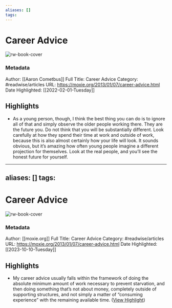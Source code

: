 ```yaml
---
aliases: []
tags:
---
```

# Career Advice

![rw-book-cover](https://readwise-assets.s3.amazonaws.com/static/images/article3.5c705a01b476.png)
### Metadata
Author: [[Aaron Cometbus]]
Full Title: Career Advice
Category: #readwise/articles
URL: https://moxie.org/2013/01/07/career-advice.html
Date Highlighted: [[2022-02-01-Tuesday]]

## Highlights
- As a young person, though, I think the best thing you can do is to ignore all of that and simply observe the older people working there. They are the future you. Do not think that you will be substantially different. Look carefully at how they spend their time at work and outside of work, because this is also almost certainly how your life will look. It sounds obvious, but it’s amazing how often young people imagine a different projection for themselves. Look at the real people, and you’ll see the honest future for yourself.
---
aliases: []
tags:
---
# Career Advice

![rw-book-cover](https://moxie.org/favicon.ico)
### Metadata
Author: [[moxie.org]]
Full Title: Career Advice
Category: #readwise/articles
URL: https://moxie.org/2013/01/07/career-advice.html
Date Highlighted: [[2023-10-10-Tuesday]]

## Highlights
- My career advice usually falls within the framework of doing the absolute minimum amount of work necessary to prevent starvation, and then doing something that’s not about money, completely outside of supporting structures, and not simply a matter of “consuming experience” with the remaining available time. ([View Highlight](https://read.readwise.io/read/01hcd3000dqsyny7kpgx2284e1))

